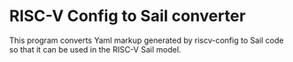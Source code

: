 RISC-V Config to Sail converter
===============================

This program converts Yaml markup generated by riscv-config to
Sail code so that it can be used in the RISC-V Sail model.